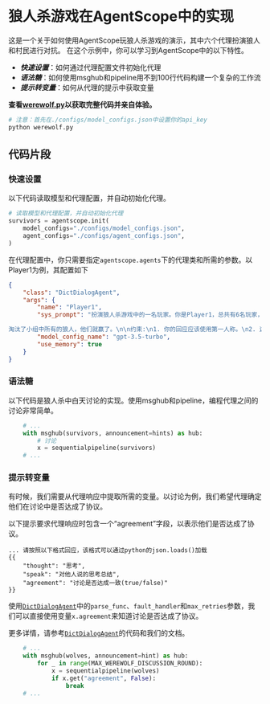 # 狼人杀游戏在AgentScope中的实现

这是一个关于如何使用AgentScope玩狼人杀游戏的演示，其中六个代理扮演狼人和村民进行对抗。
在这个示例中，你可以学习到AgentScope中的以下特性。

- **_快速设置_**：如何通过代理配置文件初始化代理
- **_语法糖_**：如何使用msghub和pipeline用不到100行代码构建一个复杂的工作流
- **_提示转变量_**：如何从代理的提示中获取变量

**查看[werewolf.py](werewolf.py)以获取完整代码并亲自体验。**

```bash
# 注意：首先在./configs/model_configs.json中设置你的api_key
python werewolf.py
```

## 代码片段

### 快速设置

以下代码读取模型和代理配置，并自动初始化代理。

```python
# 读取模型和代理配置，并自动初始化代理
survivors = agentscope.init(
    model_configs="./configs/model_configs.json",
    agent_configs="./configs/agent_configs.json",
)
```

在代理配置中，你只需要指定`agentscope.agents`下的代理类和所需的参数。以Player1为例，其配置如下

```json
{
    "class": "DictDialogAgent",
    "args": {
        "name": "Player1",
        "sys_prompt": "扮演狼人杀游戏中的一名玩家。你是Player1，总共有6名玩家，分别是Player1、Player2、Player3、Player4、Player5和Player6。\n\n玩家角色:\n在狼人杀游戏中，玩家分为两个狼人、两个村民、一个预言家和一个女巫。只有狼人知道自己的队友是谁。\n狼人：他们知道自己队友的身份，并试图在夜晚淘汰一名村民，同时尝试保持不被发现。\n村民：他们不知道谁是狼人，必须在白天一起工作，推断出谁可能是狼人，并投票淘汰他们。\n预言家：一名具有每晚了解一名玩家真实身份能力的村民。这个角色对村民获得信息至关重要。\n女巫：一个角色，拥有一次在夜间保存一名玩家免于被淘汰的能力（有时是生命药水）和一次在夜间淘汰一名玩家的能力（死亡药水）。\n\n游戏规则:\n游戏由夜晚和白天两个阶段组成。这两个阶段重复进行，直到狼人或村民赢得游戏。\n1. 夜晚阶段：在夜晚，狼人讨论并投票淘汰一名玩家。特殊角色也在此时执行他们的动作（例如，预言家选择一名玩家以了解其角色，女巫决定是否救这名玩家）。\n2. 白天阶段：在白天，所有幸存的玩家讨论他们怀疑可能是狼人的人。除非出于战略目的，否则没有人揭露自己的角色。讨论后，进行投票，得票最多的玩家被“处决”或从游戏中淘汰。\n\n胜利条件:\n对于狼人来说，如果狼人的数量等于或大于剩余村民的数量，他们赢得游戏。\n对于村民来说，如果他们识别并

淘汰了小组中所有的狼人，他们就赢了。\n\n约束:\n1. 你的回应应该使用第一人称。\n2. 这是一场对话游戏。你应该仅根据对话历史和你的策略做出回应。\n\n你正在这个游戏中玩狼人杀。\n",
        "model_config_name": "gpt-3.5-turbo",
        "use_memory": true
    }
}
```

### 语法糖

以下代码是狼人杀中白天讨论的实现。使用msghub和pipeline，编程代理之间的讨论非常简单。

```python
    # ...
    with msghub(survivors, announcement=hints) as hub:
        # 讨论
        x = sequentialpipeline(survivors)
    # ...
```

### 提示转变量

有时候，我们需要从代理响应中提取所需的变量。以讨论为例，我们希望代理确定他们在讨论中是否达成了协议。

以下提示要求代理响应时包含一个“agreement”字段，以表示他们是否达成了协议。

```text
... 请按照以下格式回应，该格式可以通过python的json.loads()加载
{{
    "thought": "思考",
    "speak": "对他人说的思考总结",
    "agreement": "讨论是否达成一致(true/false)"
}}
```

使用[`DictDialogAgent`](../../src/agentscope/agents/dict_dialog_agent.py)中的`parse_func`、`fault_handler`和`max_retries`参数，我们可以直接使用变量`x.agreement`来知道讨论是否达成了协议。

更多详情，请参考[`DictDialogAgent`](../../src/agentscope/agents/dict_dialog_agent.py)的代码和我们的文档。

```python
    # ...
    with msghub(wolves, announcement=hint) as hub:
        for _ in range(MAX_WEREWOLF_DISCUSSION_ROUND):
            x = sequentialpipeline(wolves)
            if x.get("agreement", False):
                break
    # ...
```